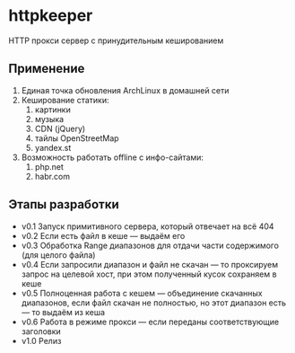 # httpkeeper

HTTP прокси сервер с принудительным кешированием

## Применение
1. Единая точка обновления ArchLinux в домашней сети
2. Кеширование статики:
	1. картинки
	2. музыка
	3. CDN (jQuery)
	4. тайлы OpenStreetMap
	5. yandex.st
3. Возможность работать offline с инфо-сайтами:
	1. php.net
	2. habr.com

## Этапы разработки
* v0.1 Запуск примитивного сервера, который отвечает на всё 404
* v0.2 Если есть файл в кеше — выдаём его
* v0.3 Обработка Range диапазонов для отдачи части содержимого (для целого файла)
* v0.4 Если запросили диапазон и файл не скачан — то проксируем запрос на целевой хост, при этом полученный кусок сохраняем в кеше
* v0.5 Полноценная работа с кешем — объединение скачанных диапазонов, если файл скачан не полностью, но этот диапазон есть — то выдаём из кеша
* v0.6 Работа в режиме прокси — если переданы соответствующие заголовки
* v1.0 Релиз
